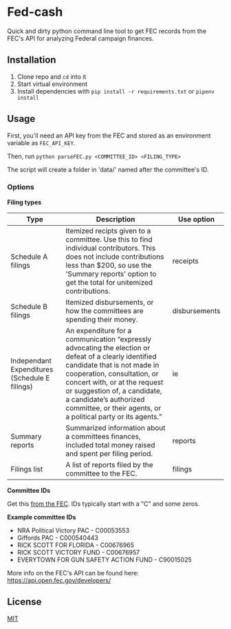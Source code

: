 # Fed-cash
Quick and dirty python command line tool to get FEC records from the FEC's API for analyzing Federal campaign finances.

## Installation
1. Clone repo and `cd` into it
2. Start virtual environment
3. Install dependencies with `pip install -r requirements.txt` or `pipenv install`

## Usage
First, you'll need an API key from the FEC and stored as an environment variable as `FEC_API_KEY`.

Then, run
`python parseFEC.py <COMMITTEE_ID> <FILING_TYPE>`

The script will create a folder in 'data/' named after the committee's ID.

### Options
**Filing types**

Type| Description | Use option
--- | --- | ---
Schedule A filings | Itemized recipts given to a committee. Use this to find individual contributors. This does not include contributions less than $200, so use the 'Summary reports' option to get the total for unitemized contributions. | receipts
Schedule B filings | Itemized disbursements, or how the committees are spending their money. | disbursements
Independant Expenditures (Schedule E filings) |  An expenditure for a communication “expressly advocating the election or defeat of a clearly identified candidate that is not made in cooperation, consultation, or concert with, or at the request or suggestion of, a candidate, a candidate’s authorized committee, or their agents, or a political party or its agents.”| ie
Summary reports | Summarized information about a committees finances, included total money raised and spent per filing period. | reports
Filings list | A list of reports filed by the committee to the FEC. | filings

**Committee IDs**

Get this [from the FEC](https://www.fec.gov/data/). IDs typically start with a "C" and some zeros.

**Example committee IDs**
+ NRA Political Victory PAC - C00053553
+ Giffords PAC - C000540443
+ RICK SCOTT FOR FLORIDA - C00676965
+ RICK SCOTT VICTORY FUND - C00676957
+ EVERYTOWN FOR GUN SAFETY ACTION FUND - C90015025

More info on the FEC's API can be found here: https://api.open.fec.gov/developers/

## License 
[MIT](LICENSE.md)